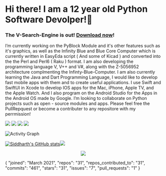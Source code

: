 # Hi there! I am a 12 year old Python Software Devolper!👋
### The V-Search-Engine is out! [Download now](https://github.com/Infinite-Blue-1042/V-Search-Engine)! 
I’m currently working on the PyBlock Module and it's other features such as it's graphics, as well as the Infinity Blue and Blue Core Computer which is currently written in EasyEda script ( And some of Kicad ) and converted into the the Perl and Perl6 ( Raku ) format. I am also developing the programming language V, V++ and V#, along with the Z-5056952 architecture complmenting the Infinty-Blue-Computer. I am also currently learning the Java and Dart Programming Language, I would like to develop fast mobile apps with them and to create useful applications. I use Swift and SwiftUI in Xcode to develop IOS apps for the Mac, iPhone, Apple TV, and the Apple Watch. And I also program on the Android Studio for the Apps in the Android OS made by Google. I’m looking to collaborate on Python projects such as open - source modules and apps. Please feel free the PullRepquest or become a contributer to any repositore with my perrmission!

![](https://komarev.com/ghpvc/?username=Infinite-Blue-1042&color=blue) 
![](https://img.shields.io/badge/OS-Mac&nbsp;11-informational?style=flat&logo=mac&logoColor=blue&color=0C7DBE)
![](https://img.shields.io/badge/Editor-Pycharm&nbsp;-informational?style=flat&logo=pycharm&logoColor=blue&color=0C7DBE)
![](https://img.shields.io/badge/Shell-Terminal-informational?style=flat&logo=terminal&logoColor=blue&color=0C7DBE)

![Activity Graph](https://activity-graph.herokuapp.com/graph?username=Infinite-Blue-1042&theme=github)

[![Siddharth's GitHub stats](https://github-readme-stats.vercel.app/api?username=Infinite-Blue-1042)](https://github.com/Infinite-Blue-1042/github-readme-stats)<img src="https://github-readme-stats.vercel.app/api/top-langs/?username=Infinite-Blue-1042&layout=compact"/>
 
<div align="center">
  <img src="https://github-profile-trophy.vercel.app/?username=Infinite-Blue-1042&column=7&theme=onedark" />
</div>

{
  "joined": "March 2021",
  "repos": "31",
  "repos_contributed_to": "31",
  "commits": "461",
  "stars": "31",
  "issues": "7",
  "pull_requests": "1"
}

